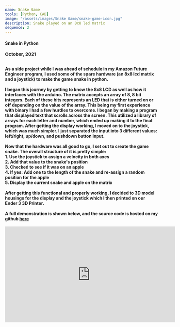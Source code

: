 ```yaml
---
name: Snake Game
tools: [Python, CAD]
image: "/assets/images/Snake Game/snake-game-icon.jpg"
description: Snake played on an 8x8 led matrix
sequence: 2
---
```

#### <b>Snake in Python<b>
<p style="font-size:15px; padding: 0 0 1em 0;">October, 2021</p>
As a side project while I was ahead of schedule in my Amazon Future Engineer program, I used some of the spare hardware (an 8x8 lcd matrix and a joystick) to make the game snake in python.
<br><br>
I began this journey by getting to know the 8x8 LCD as well as how it interfaces with the arduino. The matrix accepts an array of 8, 8 bit integers. Each of these bits represents an LED that is either turned on or off depending on the value of the array. This being my first experience with binary I had a few hurdles to overcome. I began by making a program that displayed text that scrolls across the screen. This utilized a library of arrays for each letter and number, which ended up making it to the final program. After getting the display working, I moved on to the joystick, which was much simpler. I just separated the input into 3 different values: left/right, up/down, and pushdown button input.
<br><br>
Now that the hardware was all good to go, I set out to create the game snake. The overall structure of it is pretty simple:
<br>1. Use the joystick to assign a velocity in both axes
<br>2. Add that value to the snake's position
<br>3. Checked to see if it was on an apple
<br>4. If yes: Add one to the length of the snake and re-assign a random position for the apple
<br>5. Display the current snake and apple on the matrix
<br><br>
After getting this functional and properly working, I decided to 3D model housings for the display and the joystick which I then printed on our Ender 3 3D Printer.
<br><br>
A full demonstration is shown below, and the source code is hosted on my github <a href="https://github.com/AaronGothard/Snake-Python/blob/main/ArduinoSnake.py">here</a>
<br><br>
<iframe width="560" height="315" src="https://www.youtube.com/embed/WlHp1nSYgAQ" title="YouTube video player" frameborder="0" allow="accelerometer; autoplay; clipboard-write; encrypted-media; gyroscope; picture-in-picture; web-share" allowfullscreen autoplay muted></iframe>

